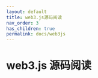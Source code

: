 ```yaml
---
layout: default
title: web3.js源码阅读
nav_order: 3
has_children: true
permalink: docs/web3js
---
```


# web3.js 源码阅读
